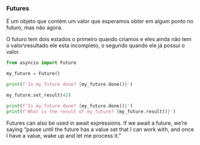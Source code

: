 ### Futures 
É um objeto que contém um valor que esperamos obter em algum ponto no futuro, 
mas não agora.

O futuro tem dois estados o primeiro quando criamos e eles ainda não tem o 
valor\resultado ele esta incompleto, o segundo quando ele já possui o valor.

```python
from asyncio import Future

my_future = Future()

print(f'Is my_future done? {my_future.done()}')

my_future.set_result(42)

print(f'Is my_future done? {my_future.done()}')
print(f'What is the result of my_future? {my_future.result()}')
```

Futures can also be used in await expressions. If we await a future, we’re saying
“pause until the future has a value set that I can work with, and once I have a value,
wake up and let me process it.”


